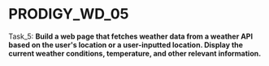 # PRODIGY_WD_05
Task_5:
**Build a web page that fetches weather data from a weather API based on the user's location or a user-inputted location. Display the current weather conditions, temperature, and other relevant information.**
